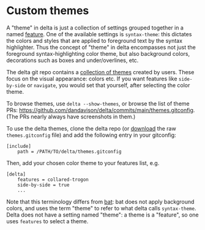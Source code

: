 # Custom themes

A "theme" in delta is just a collection of settings grouped together in a named [feature](./features-named-groups-of-settings.md). One of the available settings is `syntax-theme`: this dictates the colors and styles that are applied to foreground text by the syntax highlighter. Thus the concept of "theme" in delta encompasses not just the foreground syntax-highlighting color theme, but also background colors, decorations such as boxes and under/overlines, etc.

The delta git repo contains a [collection of themes](https://github.com/dandavison/delta/blob/main/themes.gitconfig) created by users. These focus on the visual appearance: colors etc. If you want features like `side-by-side` or `navigate`, you would set that yourself, after selecting the color theme.

To browse themes, use `delta --show-themes`, or browse the list of theme PRs: <https://github.com/dandavison/delta/commits/main/themes.gitconfig>. (The PRs nearly always have screenshots in them.)

To use the delta themes, clone the delta repo (or [download](https://raw.githubusercontent.com/dandavison/delta/main/themes.gitconfig) the raw `themes.gitconfig` file) and add the following entry in your gitconfig:

```gitconfig
[include]
    path = /PATH/TO/delta/themes.gitconfig
```

Then, add your chosen color theme to your features list, e.g.

```gitconfig
[delta]
    features = collared-trogon
    side-by-side = true
    ...
```

Note that this terminology differs from [bat](https://github.com/sharkdp/bat): bat does not apply background colors, and uses the term "theme" to refer to what delta calls `syntax-theme`. Delta does not have a setting named "theme": a theme is a "feature", so one uses `features` to select a theme.
